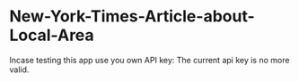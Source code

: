 # New-York-Times-Article-about-Local-Area

Incase testing this app use you own API key:
The current api key is no more valid.